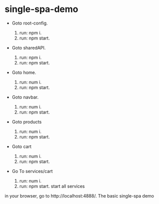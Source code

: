# single-spa-demo
- Goto root-config. 
    1. run: npm i.
    1. run: npm start.
- Goto sharedAPI. 
    1. run: npm i.
    1. run: npm start.
- Goto home.
    1. run: num i.
    1. run: npm start.
- Goto navbar.
    1. run: num i.
    1. run: npm start.
- Goto products  
    1. run: num i.
    1. run: npm start.
- Goto cart  
    1. run: num i.
    1. run: npm start.

- Go To services/cart
	1. run: num i.
    1. run: npm start.
start all services


    
in your browser, go to http://localhost:4888/.
The basic single-spa demo 

